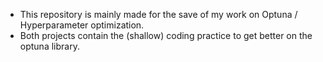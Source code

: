 - This repository is mainly made for the save of my work on Optuna / Hyperparameter optimization.
- Both projects contain the (shallow) coding practice to get better on the optuna library. 

